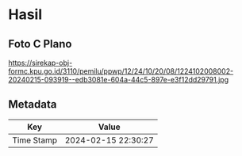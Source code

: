 # Hasil

## Foto C Plano

https://sirekap-obj-formc.kpu.go.id/3110/pemilu/ppwp/12/24/10/20/08/1224102008002-20240215-093919--edb3081e-604a-44c5-897e-e3f12dd29791.jpg


## Metadata

| Key        | Value               |
| ---------- | ------------------- |
| Time Stamp | 2024-02-15 22:30:27 |



